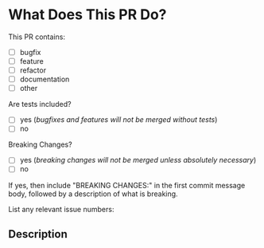 <!--
⚡️ katchow! We ❤️ Pull Requests! If you remove or skip this template, you'll
make the 🐼 sad and the mighty god of GitHub will appear and pile-drive the
close button from a great height while making animal noises.

Pull Request Requirements:

- Please include tests to illustrate the problem this PR resolves.
- Please lint your changes by running `npm run lint` before creating a PR.
- Please update the documentation in `/doc` where necessary.
- Please place an x (no spaces - [x]) in all [ ] that apply.
-->

# What Does This PR Do?

This PR contains:

- [ ] bugfix
- [ ] feature
- [ ] refactor
- [ ] documentation
- [ ] other

Are tests included?

<!--
If your PR fixes a bug (🐜/🐛/🐞), the existing tests are 100% sure not to cover
the expected behavior. Update them, or add new ones. 🧪✅
-->

- [ ] yes (_bugfixes and features will not be merged without tests_)
- [ ] no

Breaking Changes?

- [ ] yes (_breaking changes will not be merged unless absolutely necessary_)
- [ ] no

If yes, then include "BREAKING CHANGES:" in the first commit message body,
followed by a description of what is breaking.

List any relevant issue numbers:

## Description

<!--
Please be thorough and clearly explain the problem being solved.

- If this PR adds a feature, look for previous discussion on the feature by
  searching the issues first.
- Is this PR related to an issue?
-->
